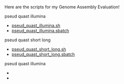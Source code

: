 Here are the scripts for my Genome Assembly Evaluation!

pseud quast illumina
* [pseud_quast_illumina.sh](https://github.com/biol726314/Biol5263/blob/main/Scripts/GenomeEvalScripts/pseud_quast_illumina.sh)
* [pseud_quast_illumina.sbatch](https://github.com/biol726314/Biol5263/blob/main/Scripts/GenomeEvalScripts/psued_quast_illumina.sbatch)

pseud quast short long
* [pseud_quast_short_long.sh](https://github.com/biol726314/Biol5263/blob/main/Scripts/GenomeEvalScripts/pseud_quast_short_long.sh)
* [pseud_quast_short_long.sbatch](https://github.com/biol726314/Biol5263/blob/main/Scripts/GenomeEvalScripts/pseud_quast_short_long.sbatch)

pseud quast illumina
* []()
* []()
